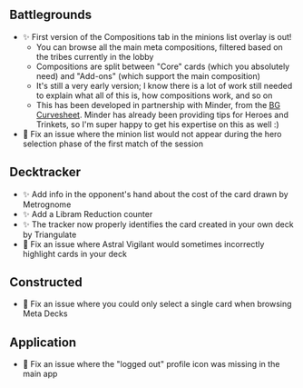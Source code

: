 ## Battlegrounds

-   ✨ First version of the Compositions tab in the minions list overlay is out!
    -   You can browse all the main meta compositions, filtered based on the tribes currently in the lobby
    -   Compositions are split between "Core" cards (which you absolutely need) and "Add-ons" (which support the main composition)
    -   It's still a very early version; I know there is a lot of work still needed to explain what all of this is, how compositions work, and so on
    -   This has been developed in partnership with Minder, from the [BG Curvesheet](https://www.bgcurvesheet.com/). Minder has already been providing tips for Heroes and Trinkets, so I'm super happy to get his expertise on this as well :)
-   🐞 Fix an issue where the minion list would not appear during the hero selection phase of the first match of the session

## Decktracker

-   ✨ Add info in the opponent's hand about the cost of the card drawn by Metrognome
-   ✨ Add a Libram Reduction counter
-   ✨ The tracker now properly identifies the card created in your own deck by Triangulate
-   🐞 Fix an issue where Astral Vigilant would sometimes incorrectly highlight cards in your deck

## Constructed

-   🐞 Fix an issue where you could only select a single card when browsing Meta Decks

## Application

-   🐞 Fix an issue where the "logged out" profile icon was missing in the main app
